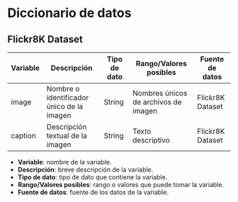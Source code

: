 # Diccionario de datos

## Flickr8K Dataset


| Variable | Descripción | Tipo de dato | Rango/Valores posibles | Fuente de datos |
| --- | --- | --- | --- | --- |
| image | Nombre o identificador único de la imagen | String | 	Nombres únicos de archivos de imagen | Flickr8K Dataset |
| caption | 	Descripción textual de la imagen | String | Texto descriptivo | Flickr8K Dataset |

- **Variable**: nombre de la variable.
- **Descripción**: breve descripción de la variable.
- **Tipo de dato**: tipo de dato que contiene la variable.
- **Rango/Valores posibles**: rango o valores que puede tomar la variable.
- **Fuente de datos**: fuente de los datos de la variable.


